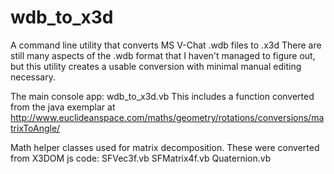 # wdb_to_x3d
A command line utility that converts MS V-Chat .wdb files to .x3d
There are still many aspects of the .wdb format that I haven't managed to figure out, but this utility creates a usable conversion with minimal manual editing necessary.


The main console app:
wdb_to_x3d.vb 
This includes a function converted from the java exemplar at http://www.euclideanspace.com/maths/geometry/rotations/conversions/matrixToAngle/


Math helper classes used for matrix decomposition. These were converted from X3DOM js code:
SFVec3f.vb
SFMatrix4f.vb
Quaternion.vb